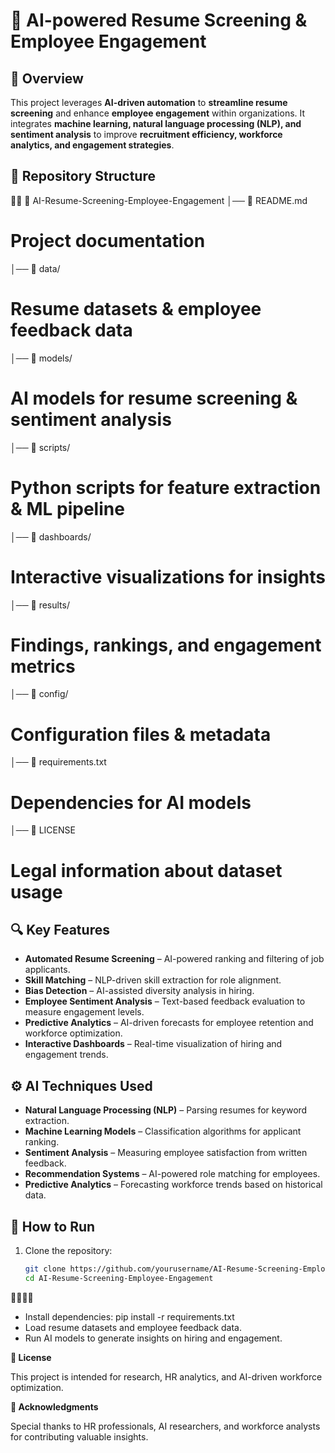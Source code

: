 # 🤖 AI-powered Resume Screening & Employee Engagement

## 📌 Overview
This project leverages **AI-driven automation** to **streamline resume screening** and enhance **employee engagement** within organizations. It integrates **machine learning, natural language processing (NLP), and sentiment analysis** to improve **recruitment efficiency, workforce analytics, and engagement strategies**.

## 📁 Repository Structure


📂 AI-Resume-Screening-Employee-Engagement 
│── 📄 README.md            
# Project documentation
│── 📂 data/              
# Resume datasets & employee feedback data 
│── 📂 models/               
# AI models for resume screening & sentiment analysis 
│── 📂 scripts/               
# Python scripts for feature extraction & ML pipeline 
│── 📂 dashboards/           
# Interactive visualizations for insights
│── 📂 results/               
# Findings, rankings, and engagement metrics
│── 📂 config/                
# Configuration files & metadata 
│── 📄 requirements.txt       
# Dependencies for AI models 
│── 📄 LICENSE         
# Legal information about dataset usage

## 🔍 Key Features
- **Automated Resume Screening** – AI-powered ranking and filtering of job applicants.
- **Skill Matching** – NLP-driven skill extraction for role alignment.
- **Bias Detection** – AI-assisted diversity analysis in hiring.
- **Employee Sentiment Analysis** – Text-based feedback evaluation to measure engagement levels.
- **Predictive Analytics** – AI-driven forecasts for employee retention and workforce optimization.
- **Interactive Dashboards** – Real-time visualization of hiring and engagement trends.

## ⚙️ AI Techniques Used
- **Natural Language Processing (NLP)** – Parsing resumes for keyword extraction.
- **Machine Learning Models** – Classification algorithms for applicant ranking.
- **Sentiment Analysis** – Measuring employee satisfaction from written feedback.
- **Recommendation Systems** – AI-powered role matching for employees.
- **Predictive Analytics** – Forecasting workforce trends based on historical data.

## 🚀 How to Run
1. Clone the repository:
   ```bash
   git clone https://github.com/yourusername/AI-Resume-Screening-Employee-Engagement.git
   cd AI-Resume-Screening-Employee-Engagement


- Install dependencies:
pip install -r requirements.txt
- Load resume datasets and employee feedback data.
- Run AI models to generate insights on hiring and engagement.
  
**📜 License**

This project is intended for research, HR analytics, and AI-driven workforce optimization.

**🙌 Acknowledgments**

Special thanks to HR professionals, AI researchers, and workforce analysts for contributing valuable insights.
